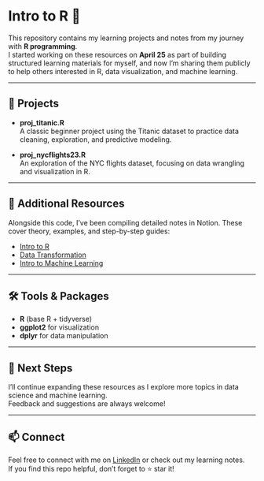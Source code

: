 # Intro to R 🚀

This repository contains my learning projects and notes from my journey with **R programming**.  
I started working on these resources on **April 25** as part of building structured learning materials for myself, and now I’m sharing them publicly to help others interested in R, data visualization, and machine learning.  

---

## 📂 Projects

- **proj_titanic.R**  
  A classic beginner project using the Titanic dataset to practice data cleaning, exploration, and predictive modeling.

- **proj_nycflights23.R**  
  An exploration of the NYC flights dataset, focusing on data wrangling and visualization in R.

---

## 📘 Additional Resources

Alongside this code, I’ve been compiling detailed notes in Notion. These cover theory, examples, and step-by-step guides:

- [Intro to R](https://glitter-approach-3a2.notion.site/Intro-to-R-1d201918b4808084b2d7d5de60872880?source=copy_link)  
- [Data Transformation](https://glitter-approach-3a2.notion.site/Data-Transformation-1d001918b480808680a0ee1642493f73?source=copy_link)
- [Intro to Machine Learning](https://glitter-approach-3a2.notion.site/Intro-to-Machine-Learning-1e001918b48080faaae8c1dd62813e66?source=copy_link)

---

## 🛠️ Tools & Packages

- **R** (base R + tidyverse)  
- **ggplot2** for visualization  
- **dplyr** for data manipulation  

---

## 🌱 Next Steps

I’ll continue expanding these resources as I explore more topics in data science and machine learning.  
Feedback and suggestions are always welcome!  

---

## 📫 Connect

Feel free to connect with me on [LinkedIn](https://www.linkedin.com/) or check out my learning notes.  
If you find this repo helpful, don’t forget to ⭐ star it!  
